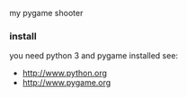 my pygame shooter

### install 

you need python 3 and pygame installed
see: 
  * http://www.python.org
  * http://www.pygame.org
